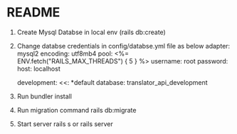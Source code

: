 # README

1. Create Mysql Databse in local env (rails db:create)
2. Change databse credentials in config/databse.yml file as below
      adapter: mysql2
      encoding: utf8mb4
      pool: <%= ENV.fetch("RAILS_MAX_THREADS") { 5 } %>
      username: root
      password: 
      host: localhost
      
      development:
      <<: *default
        database: translator_api_development
3. Run bundler install
4. Run migration command 
   rails db:migrate
5. Start server 
   rails s or rails server

